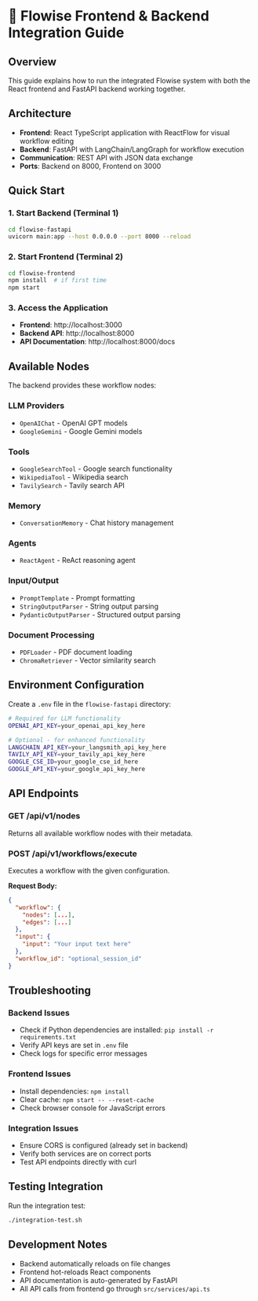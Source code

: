 # 🚀 Flowise Frontend & Backend Integration Guide

## Overview
This guide explains how to run the integrated Flowise system with both the React frontend and FastAPI backend working together.

## Architecture
- **Frontend**: React TypeScript application with ReactFlow for visual workflow editing
- **Backend**: FastAPI with LangChain/LangGraph for workflow execution
- **Communication**: REST API with JSON data exchange
- **Ports**: Backend on 8000, Frontend on 3000

## Quick Start

### 1. Start Backend (Terminal 1)
```bash
cd flowise-fastapi
uvicorn main:app --host 0.0.0.0 --port 8000 --reload
```

### 2. Start Frontend (Terminal 2)
```bash
cd flowise-frontend
npm install  # if first time
npm start
```

### 3. Access the Application
- **Frontend**: http://localhost:3000
- **Backend API**: http://localhost:8000
- **API Documentation**: http://localhost:8000/docs

## Available Nodes
The backend provides these workflow nodes:

### LLM Providers
- `OpenAIChat` - OpenAI GPT models
- `GoogleGemini` - Google Gemini models

### Tools
- `GoogleSearchTool` - Google search functionality
- `WikipediaTool` - Wikipedia search
- `TavilySearch` - Tavily search API

### Memory
- `ConversationMemory` - Chat history management

### Agents
- `ReactAgent` - ReAct reasoning agent

### Input/Output
- `PromptTemplate` - Prompt formatting
- `StringOutputParser` - String output parsing
- `PydanticOutputParser` - Structured output parsing

### Document Processing
- `PDFLoader` - PDF document loading
- `ChromaRetriever` - Vector similarity search

## Environment Configuration
Create a `.env` file in the `flowise-fastapi` directory:
```bash
# Required for LLM functionality
OPENAI_API_KEY=your_openai_api_key_here

# Optional - for enhanced functionality
LANGCHAIN_API_KEY=your_langsmith_api_key_here
TAVILY_API_KEY=your_tavily_api_key_here
GOOGLE_CSE_ID=your_google_cse_id_here
GOOGLE_API_KEY=your_google_api_key_here
```

## API Endpoints

### GET /api/v1/nodes
Returns all available workflow nodes with their metadata.

### POST /api/v1/workflows/execute
Executes a workflow with the given configuration.

**Request Body:**
```json
{
  "workflow": {
    "nodes": [...],
    "edges": [...]
  },
  "input": {
    "input": "Your input text here"
  },
  "workflow_id": "optional_session_id"
}
```

## Troubleshooting

### Backend Issues
- Check if Python dependencies are installed: `pip install -r requirements.txt`
- Verify API keys are set in `.env` file
- Check logs for specific error messages

### Frontend Issues
- Install dependencies: `npm install`
- Clear cache: `npm start -- --reset-cache`
- Check browser console for JavaScript errors

### Integration Issues
- Ensure CORS is configured (already set in backend)
- Verify both services are on correct ports
- Test API endpoints directly with curl

## Testing Integration
Run the integration test:
```bash
./integration-test.sh
```

## Development Notes
- Backend automatically reloads on file changes
- Frontend hot-reloads React components
- API documentation is auto-generated by FastAPI
- All API calls from frontend go through `src/services/api.ts` 